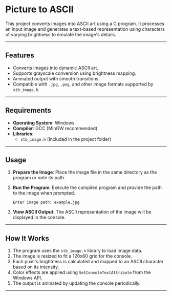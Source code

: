 # Picture to ASCII

This project converts images into ASCII art using a C program. It processes an input image and generates a text-based representation using characters of varying brightness to emulate the image's details.

---

## Features
- Converts images into dynamic ASCII art.
- Supports grayscale conversion using brightness mapping.
- Animated output with smooth transitions.
- Compatible with `.jpg`, `.png`, and other image formats supported by `stb_image.h`.

---

## Requirements

- **Operating System**: Windows
- **Compiler**: GCC (MinGW recommended)
- **Libraries**:
  - `stb_image.h` (Included in the project folder)

---

## Usage

1. **Prepare the Image**:
   Place the image file in the same directory as the program or note its path.

2. **Run the Program**:
   Execute the compiled program and provide the path to the image when prompted.
   ```
   Enter image path: example.jpg
   ```

3. **View ASCII Output**:
   The ASCII representation of the image will be displayed in the console.

---


## How It Works

1. The program uses the `stb_image.h` library to load image data.
2. The image is resized to fit a 120x60 grid for the console.
3. Each pixel's brightness is calculated and mapped to an ASCII character based on its intensity.
4. Color effects are applied using `SetConsoleTextAttribute` from the Windows API.
5. The output is animated by updating the console periodically.

---

